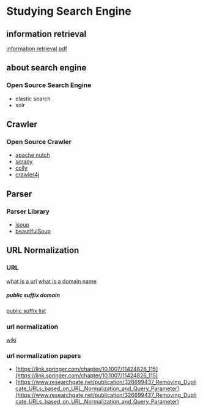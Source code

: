 # Studying Search Engine

## information retrieval
[information retrieval pdf](https://www.math.unipd.it/~aiolli/corsi/0910/IR/irbookprint.pdf)

## about search engine

### Open Source Search Engine
- elastic search
- solr

## Crawler

### Open Source Crawler
- [apache nutch](https://github.com/apache/nutch)
- [scrapy](https://github.com/scrapy/scrapy)
- [colly](https://github.com/gocolly/colly)
- [crawler4j](https://github.com/yasserg/crawler4j)

## Parser

### Parser Library
- [jsoup](https://jsoup.org/)
- [beautifulSoup](https://www.crummy.com/software/BeautifulSoup/bs4/doc/)

## URL Normalization

### URL
[what is a url](https://developer.mozilla.org/en-US/docs/Learn/Common_questions/What_is_a_URL)
[what is a domain name](https://developer.mozilla.org/en-US/docs/Learn/Common_questions/What_is_a_domain_name)

##### public suffix domain
[public suffix list](https://publicsuffix.org/learn/)


### url normalization
[wiki](https://en.wikipedia.org/wiki/URL_normalization)

### url normalization papers
- [https://link.springer.com/chapter/10.1007/11424826_115](https://link.springer.com/chapter/10.1007/11424826_115)
- [https://www.researchgate.net/publication/326699437_Removing_Duplicate_URLs_based_on_URL_Normalization_and_Query_Parameter](https://www.researchgate.net/publication/326699437_Removing_Duplicate_URLs_based_on_URL_Normalization_and_Query_Parameter)

